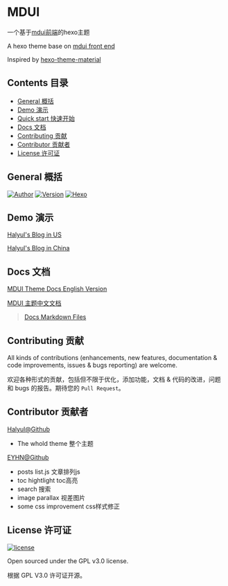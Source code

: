 # MDUI
一个基于[mdui前端](https://github.com/zdhxiong/mdui)的hexo主题

A hexo theme base on [mdui front end](https://github.com/zdhxiong/mdui)

Inspired by [hexo-theme-material](https://github.com/viosey/hexo-theme-material)
## Contents 目录

- [General 概括](#general-概括)
- [Demo 演示](#demo-演示)
- [Quick start 快速开始](#quick-start-快速开始)
- [Docs 文档](#docs-文档)
- [Contributing 贡献](#contributing-贡献)
- [Contributor 贡献者](#contributor-贡献者)
- [License 许可证](#license-许可证)

## General 概括

[![Author](https://img.shields.io/badge/author-Halyul-blue.svg?style=flat-square)](https://halyul.com)
[![Version](https://img.shields.io/badge/version-1.4.0-green.svg?style=flat-square)]()
[![Hexo](https://img.shields.io/badge/hexo-3.0+-green.svg?style=flat-square)](https://hexo.io)

## Demo 演示

[Halyul's Blog in US](https://blog.halyul.com)

[Halyul's Blog in China](https://blog.halyul.cc)

## Docs 文档

[MDUI Theme Docs English Version](https://blog.halyul.com/2017/03/23/mdui-doc/)

[MDUI 主题中文文档](https://blog.halyul.cc/2017/03/23/mdui-doc/)

>[Docs Markdown Files](https://github.com/Halyul/theme-mdui-docs)


## Contributing 贡献

All kinds of contributions (enhancements, new features, documentation & code improvements, issues & bugs reporting) are welcome.

欢迎各种形式的贡献，包括但不限于优化，添加功能，文档 & 代码的改进，问题和 bugs 的报告。期待您的 `Pull Request`。

## Contributor 贡献者
[Halyul@Github](https://github.com/Halyul)
- The whold theme 整个主题

[EYHN@Github](https://github.com/EYHN)
- posts list.js 文章排列js
- toc hightlight toc高亮
- search 搜索
- image parallax 视差图片
- some css improvement css样式修正

## License 许可证

[![license](https://img.shields.io/github/license/Halyul/hexo-theme-mdui.svg?style=flat-square)](https://github.com/Halyul/hexo-theme-mdui/blob/master/LICENSE)

Open sourced under the GPL v3.0 license.

根据 GPL V3.0 许可证开源。
